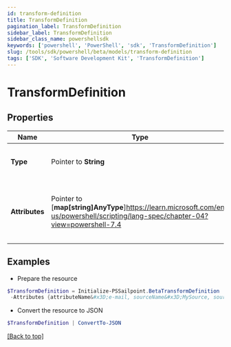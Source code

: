 ```yaml
---
id: transform-definition
title: TransformDefinition
pagination_label: TransformDefinition
sidebar_label: TransformDefinition
sidebar_class_name: powershellsdk
keywords: ['powershell', 'PowerShell', 'sdk', 'TransformDefinition'] 
slug: /tools/sdk/powershell/beta/models/transform-definition
tags: ['SDK', 'Software Development Kit', 'TransformDefinition']
---
```



# TransformDefinition

## Properties

Name | Type | Description | Notes
------------ | ------------- | ------------- | -------------
**Type** |  Pointer to **String** | The type of the transform definition. | [optional] 
**Attributes** |  Pointer to [**map[string]AnyType**]https://learn.microsoft.com/en-us/powershell/scripting/lang-spec/chapter-04?view=powershell-7.4 | Arbitrary key-value pairs to store any metadata for the object | [optional] 

## Examples

- Prepare the resource
```powershell
$TransformDefinition = Initialize-PSSailpoint.BetaTransformDefinition  -Type accountAttribute `
 -Attributes {attributeName&#x3D;e-mail, sourceName&#x3D;MySource, sourceId&#x3D;2c9180877a826e68017a8c0b03da1a53}
```

- Convert the resource to JSON
```powershell
$TransformDefinition | ConvertTo-JSON
```


[[Back to top]](#) 

